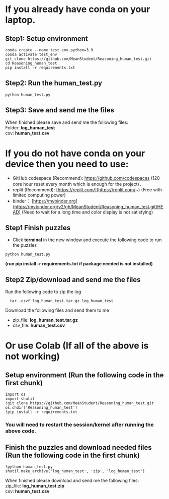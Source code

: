 # If you already have conda on your laptop.

## Step1: Setup environment
```
conda create --name test_env python=3.9
conda activate test_env
git clone https://github.com/MeanStudent/Reasoning_human_test.git
cd Reasoning_human_test
pip install -r requirements.txt
```

## Step2: Run the human_test.py
```
python human_test.py
```

## Step3: Save and send me the files
When finished please save and send me the following files:  
Folder: **log_human_test**  
csv: **human_test.csv**


# If you do not have conda on your device then you need to use:
- GitHub codespace (Recommend): https://github.com/codespaces (120 core hour reset every month which is enough for the project)，
- replit (Recommend): [https://replit.com/](https://replit.com/~) (Free with limited computing power)
- binder： [https://mybinder.org](https://mybinder.org/v2/gh/MeanStudent/Reasoning_human_test.git/HEAD) (Need to wait for a long time and color display is not satisfying)


## Step1 Finish puzzles
- Click **terminal** in the new window and execute the following code to run the puzzles
```
python human_test.py
```
**(run pip install -r requirements.txt if package needed is not installed)**

## Step2 Zip/download and send me the files
Run the following code to zip the log
```
  tar -czvf log_human_test.tar.gz log_human_test
```
Download the following files and send them to me
- zip_file: **log_human_test.tar.gz**
- csv_file: **human_test.csv**


# Or use Colab (If all of the above is not working)
## Setup environment (Run the following code in the first chunk)
```
import os
import shutil
!git clone https://github.com/MeanStudent/Reasoning_human_test.git
os.chdir('Reasoning_human_test')
!pip install -r requirements.txt
```
### You will need to restart the session/kernel after running the above code.

## Finish the puzzles and download needed files (Run the following code in the first chunk)
```
!python human_test.py
shutil.make_archive('log_human_test', 'zip', 'log_human_test')
```
When finished please download and send me the following files:  
zip_file: **log_human_test.zip**  
csv: **human_test.csv**


